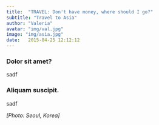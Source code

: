 ```yaml
---
title:  "TRAVEL: Don't have money, where should I go?"
subtitle: "Travel to Asia"
author: "Valeria"
avatar: "img/val.jpg"
image: "img/asia.jpg"
date:   2015-04-25 12:12:12
---
```


### Dolor sit amet?
sadf

### Aliquam suscipit.
sadf

*[Photo: Seoul, Korea]*